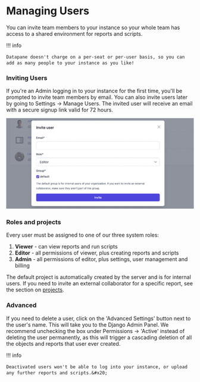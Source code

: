 # Managing Users

You can invite team members to your instance so your whole team has access to a shared environment for reports and scripts.&#x20;

!!! info
    
    Datapane doesn't charge on a per-seat or per-user basis, so you can add as many people to your instance as you like!

### Inviting Users

If you're an Admin logging in to your instance for the first time, you'll be prompted to invite team members by email. You can also invite users later by going to Settings -> Manage Users. The invited user will receive an email with a secure signup link valid for 72 hours.&#x20;

![](../../img/concepts/managing-users-1.png)

### Roles and projects

Every user must be assigned to one of our three system roles:&#x20;

1. **Viewer** - can view reports and run scripts&#x20;
2. **Editor** - all permissions of viewer, plus creating reports and scripts
3. **Admin** - all permissions of editor, plus settings, user management and billing

The default project is automatically created by the server and is for internal users. If you need to invite an external collaborator for a specific report, see the section on [projects](/concepts/datapane-teams/authentication-and-sharing/#projects).&#x20;

### Advanced

If you need to delete a user, click on the 'Advanced Settings' button next to the user's name. This will take you to the Django Admin Panel. We recommend unchecking the box under Permissions -> 'Active' instead of deleting the user permanently, as this will trigger a cascading deletion of all the objects and reports that user ever created.&#x20;

!!! info
    
    Deactivated users won't be able to log into your instance, or upload any further reports and scripts.&#x20;